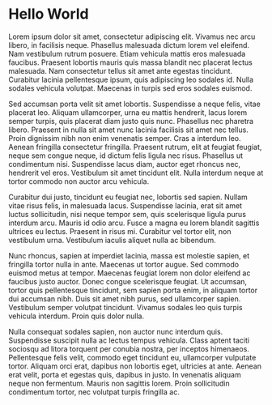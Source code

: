 Hello World
===========
Lorem ipsum dolor sit amet, consectetur adipiscing elit. Vivamus nec arcu libero, in facilisis neque. Phasellus malesuada dictum lorem vel eleifend. Nam vestibulum rutrum posuere. Etiam vehicula mattis eros malesuada faucibus. Praesent lobortis mauris quis massa blandit nec placerat lectus malesuada. Nam consectetur tellus sit amet ante egestas tincidunt. Curabitur lacinia pellentesque ipsum, quis adipiscing leo sodales id. Nulla sodales vehicula volutpat. Maecenas in turpis sed eros sodales euismod.

Sed accumsan porta velit sit amet lobortis. Suspendisse a neque felis, vitae placerat leo. Aliquam ullamcorper, urna eu mattis hendrerit, lacus lorem semper turpis, quis placerat diam justo quis nunc. Phasellus nec pharetra libero. Praesent in nulla sit amet nunc lacinia facilisis sit amet nec tellus. Proin dignissim nibh non enim venenatis semper. Cras a interdum leo. Aenean fringilla consectetur fringilla. Praesent rutrum, elit at feugiat feugiat, neque sem congue neque, id dictum felis ligula nec risus. Phasellus ut condimentum nisi. Suspendisse lacus diam, auctor eget rhoncus nec, hendrerit vel eros. Vestibulum sit amet tincidunt elit. Nulla interdum neque at tortor commodo non auctor arcu vehicula.

Curabitur dui justo, tincidunt eu feugiat nec, lobortis sed sapien. Nullam vitae risus felis, in malesuada lacus. Suspendisse lacinia, erat sit amet luctus sollicitudin, nisi neque tempor sem, quis scelerisque ligula purus interdum arcu. Mauris id odio arcu. Fusce a magna eu lorem blandit sagittis ultrices eu lectus. Praesent in risus mi. Curabitur vel tortor elit, non vestibulum urna. Vestibulum iaculis aliquet nulla ac bibendum.

Nunc rhoncus, sapien at imperdiet lacinia, massa est molestie sapien, et fringilla tortor nulla in ante. Maecenas ut tortor augue. Sed commodo euismod metus at tempor. Maecenas feugiat lorem non dolor eleifend ac faucibus justo auctor. Donec congue scelerisque feugiat. Ut accumsan, tortor quis pellentesque tincidunt, sem sapien porta enim, in aliquam tortor dui accumsan nibh. Duis sit amet nibh purus, sed ullamcorper sapien. Vestibulum semper volutpat tincidunt. Vivamus sodales leo quis turpis vehicula interdum. Proin quis dolor nulla.

Nulla consequat sodales sapien, non auctor nunc interdum quis. Suspendisse suscipit nulla ac lectus tempus vehicula. Class aptent taciti sociosqu ad litora torquent per conubia nostra, per inceptos himenaeos. Pellentesque felis velit, commodo eget tincidunt eu, ullamcorper vulputate tortor. Aliquam orci erat, dapibus non lobortis eget, ultricies at ante. Aenean erat velit, porta et egestas quis, dapibus in justo. In venenatis aliquam neque non fermentum. Mauris non sagittis lorem. Proin sollicitudin condimentum tortor, nec volutpat turpis fringilla ac.
